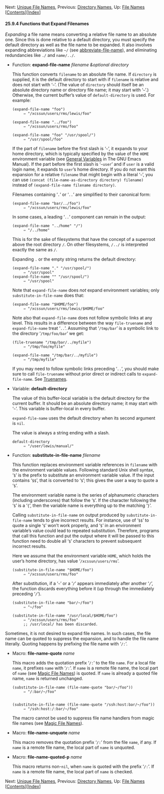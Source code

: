 <!-- This is the GNU Emacs Lisp Reference Manual
corresponding to Emacs version 27.2.

Copyright (C) 1990-1996, 1998-2021 Free Software Foundation,
Inc.

Permission is granted to copy, distribute and/or modify this document
under the terms of the GNU Free Documentation License, Version 1.3 or
any later version published by the Free Software Foundation; with the
Invariant Sections being "GNU General Public License," with the
Front-Cover Texts being "A GNU Manual," and with the Back-Cover
Texts as in (a) below.  A copy of the license is included in the
section entitled "GNU Free Documentation License."

(a) The FSF's Back-Cover Text is: "You have the freedom to copy and
modify this GNU manual.  Buying copies from the FSF supports it in
developing GNU and promoting software freedom." -->

<!-- Created by GNU Texinfo 6.7, http://www.gnu.org/software/texinfo/ -->

Next: [Unique File Names](Unique-File-Names.html), Previous: [Directory Names](Directory-Names.html), Up: [File Names](File-Names.html)   \[[Contents](index.html#SEC_Contents "Table of contents")]\[[Index](Index.html "Index")]

#### 25.9.4 Functions that Expand Filenames

*Expanding* a file name means converting a relative file name to an absolute one. Since this is done relative to a default directory, you must specify the default directory as well as the file name to be expanded. It also involves expanding abbreviations like `~/` (see [abbreviate-file-name](Directory-Names.html#abbreviate_002dfile_002dname)), and eliminating redundancies like `./` and `name/../`.

*   Function: **expand-file-name** *filename \&optional directory*

    This function converts `filename` to an absolute file name. If `directory` is supplied, it is the default directory to start with if `filename` is relative and does not start with ‘`~`’. (The value of `directory` should itself be an absolute directory name or directory file name; it may start with ‘`~`’.) Otherwise, the current buffer’s value of `default-directory` is used. For example:

        (expand-file-name "foo")
             ⇒ "/xcssun/users/rms/lewis/foo"

    <!---->

        (expand-file-name "../foo")
             ⇒ "/xcssun/users/rms/foo"

    <!---->

        (expand-file-name "foo" "/usr/spool/")
             ⇒ "/usr/spool/foo"

    If the part of `filename` before the first slash is ‘`~`’, it expands to your home directory, which is typically specified by the value of the `HOME` environment variable (see [General Variables](https://www.gnu.org/software/emacs/manual/html_node/emacs/General-Variables.html#General-Variables) in The GNU Emacs Manual). If the part before the first slash is ‘`~user`’ and if `user` is a valid login name, it expands to `user`’s home directory. If you do not want this expansion for a relative `filename` that might begin with a literal ‘`~`’, you can use `(concat (file-name-as-directory directory) filename)` instead of `(expand-file-name filename directory)`.

    Filenames containing ‘`.`’ or ‘`..`’ are simplified to their canonical form:

        (expand-file-name "bar/../foo")
             ⇒ "/xcssun/users/rms/lewis/foo"

    In some cases, a leading ‘`..`’ component can remain in the output:

        (expand-file-name "../home" "/")
             ⇒ "/../home"

    This is for the sake of filesystems that have the concept of a superroot above the root directory `/`. On other filesystems, `/../` is interpreted exactly the same as `/`.

    Expanding `.` or the empty string returns the default directory:

        (expand-file-name "." "/usr/spool/")
             ⇒ "/usr/spool"
        (expand-file-name "" "/usr/spool/")
             ⇒ "/usr/spool"

    Note that `expand-file-name` does *not* expand environment variables; only `substitute-in-file-name` does that:

        (expand-file-name "$HOME/foo")
             ⇒ "/xcssun/users/rms/lewis/$HOME/foo"

    Note also that `expand-file-name` does not follow symbolic links at any level. This results in a difference between the way `file-truename` and `expand-file-name` treat ‘`..`’. Assuming that ‘`/tmp/bar`’ is a symbolic link to the directory ‘`/tmp/foo/bar`’ we get:

        (file-truename "/tmp/bar/../myfile")
             ⇒ "/tmp/foo/myfile"

    <!---->

        (expand-file-name "/tmp/bar/../myfile")
             ⇒ "/tmp/myfile"

    If you may need to follow symbolic links preceding ‘`..`’, you should make sure to call `file-truename` without prior direct or indirect calls to `expand-file-name`. See [Truenames](Truenames.html).

<!---->

*   Variable: **default-directory**

    The value of this buffer-local variable is the default directory for the current buffer. It should be an absolute directory name; it may start with ‘`~`’. This variable is buffer-local in every buffer.

    `expand-file-name` uses the default directory when its second argument is `nil`.

    The value is always a string ending with a slash.

        default-directory
             ⇒ "/user/lewis/manual/"

<!---->

*   Function: **substitute-in-file-name** *filename*

    This function replaces environment variable references in `filename` with the environment variable values. Following standard Unix shell syntax, ‘`$`’ is the prefix to substitute an environment variable value. If the input contains ‘`$$`’, that is converted to ‘`$`’; this gives the user a way to quote a ‘`$`’.

    The environment variable name is the series of alphanumeric characters (including underscores) that follow the ‘`$`’. If the character following the ‘`$`’ is a ‘`{`’, then the variable name is everything up to the matching ‘`}`’.

    Calling `substitute-in-file-name` on output produced by `substitute-in-file-name` tends to give incorrect results. For instance, use of ‘`$$`’ to quote a single ‘`$`’ won’t work properly, and ‘`$`’ in an environment variable’s value could lead to repeated substitution. Therefore, programs that call this function and put the output where it will be passed to this function need to double all ‘`$`’ characters to prevent subsequent incorrect results.

    Here we assume that the environment variable `HOME`, which holds the user’s home directory, has value ‘`/xcssun/users/rms`’.

        (substitute-in-file-name "$HOME/foo")
             ⇒ "/xcssun/users/rms/foo"

    After substitution, if a ‘`~`’ or a ‘`/`’ appears immediately after another ‘`/`’, the function discards everything before it (up through the immediately preceding ‘`/`’).

        (substitute-in-file-name "bar/~/foo")
             ⇒ "~/foo"

    <!---->

        (substitute-in-file-name "/usr/local/$HOME/foo")
             ⇒ "/xcssun/users/rms/foo"
             ;; /usr/local/ has been discarded.

Sometimes, it is not desired to expand file names. In such cases, the file name can be quoted to suppress the expansion, and to handle the file name literally. Quoting happens by prefixing the file name with ‘`/:`’.

*   Macro: **file-name-quote** *name*

    This macro adds the quotation prefix ‘`/:`’ to the file `name`. For a local file `name`, it prefixes `name` with ‘`/:`’. If `name` is a remote file name, the local part of `name` (see [Magic File Names](Magic-File-Names.html)) is quoted. If `name` is already a quoted file name, `name` is returned unchanged.

        (substitute-in-file-name (file-name-quote "bar/~/foo"))
             ⇒ "/:bar/~/foo"

    ```
    ```

        (substitute-in-file-name (file-name-quote "/ssh:host:bar/~/foo"))
             ⇒ "/ssh:host:/:bar/~/foo"

    The macro cannot be used to suppress file name handlers from magic file names (see [Magic File Names](Magic-File-Names.html)).

<!---->

*   Macro: **file-name-unquote** *name*

    This macro removes the quotation prefix ‘`/:`’ from the file `name`, if any. If `name` is a remote file name, the local part of `name` is unquoted.

<!---->

*   Macro: **file-name-quoted-p** *name*

    This macro returns non-`nil`, when `name` is quoted with the prefix ‘`/:`’. If `name` is a remote file name, the local part of `name` is checked.

Next: [Unique File Names](Unique-File-Names.html), Previous: [Directory Names](Directory-Names.html), Up: [File Names](File-Names.html)   \[[Contents](index.html#SEC_Contents "Table of contents")]\[[Index](Index.html "Index")]

